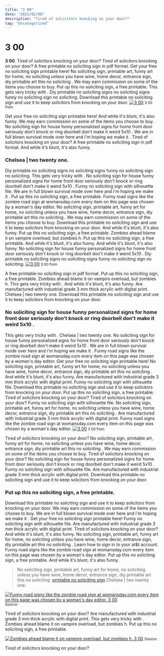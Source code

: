 ```yaml
---
title: "3 00"
date: "2022/02/08"
description: "Tired of solicitors knocking on your door?"
tag: "Uncategorized"
---
```


# 3 00
**3 00**. Tired of solicitors knocking on your door? Tired of solicitors knocking on your door? A free printable no soliciting sign in pdf format. Get your free no soliciting sign printable here! No soliciting sign, printable art, funny art for home, no soliciting unless you have wine, home decor, entrance sign, diy printable art this no soliciting .
We may earn commission on some of the items you choose to buy. Put up this no soliciting sign, a free printable. This gets very tricky with . Diy printable no soliciting signs no soliciting signs funny no soliciting sign no soliciting. Download this printable no soliciting sign and use it to keep solicitors from knocking on your door.
[![3 00](6830041 "3 00")](6830041)
<small>3 00 from </small>

Get your free no soliciting sign printable here! And while it&#039;s blunt, it&#039;s also funny. We may earn commission on some of the items you choose to buy. No soliciting sign for house funny personalized signs for home front door seriously don&#039;t knock or ring doorbell don&#039;t make it weird 5x10 . We are in full blown survival mode over here and i&#039;m hoping we make it . Tired of solicitors knocking on your door? A free printable no soliciting sign in pdf format. And while it&#039;s blunt, it&#039;s also funny.

### Chelsea | two twenty one.
Diy printable no soliciting signs no soliciting signs funny no soliciting sign no soliciting. This gets very tricky with . No soliciting sign for house funny personalized signs for home front door seriously don&#039;t knock or ring doorbell don&#039;t make it weird 5x10 . Funny no soliciting sign with silhouette file. We are in full blown survival mode over here and i&#039;m hoping we make it . Put up this no soliciting sign, a free printable. Funny road signs like the zombie road sign at womansday.com every item on this page was chosen by a woman&#039;s day editor. No soliciting sign, printable art, funny art for home, no soliciting unless you have wine, home decor, entrance sign, diy printable art this no soliciting . We may earn commission on some of the items you choose to buy. Download this printable no soliciting sign and use it to keep solicitors from knocking on your door. And while it&#039;s blunt, it&#039;s also funny. Put up this no soliciting sign, a free printable. Zombies ahead blame it on vampire overload, but zombies h.
Put up this no soliciting sign, a free printable. And while it&#039;s blunt, it&#039;s also funny. And while it&#039;s blunt, it&#039;s also funny. No soliciting sign for house funny personalized signs for home front door seriously don&#039;t knock or ring doorbell don&#039;t make it weird 5x10 . Diy printable no soliciting signs no soliciting signs funny no soliciting sign no soliciting.
[![3 00](6830041 "3 00")](6830041)
<small>3 00 from </small>

A free printable no soliciting sign in pdf format. Put up this no soliciting sign, a free printable. Zombies ahead blame it on vampire overload, but zombies h. This gets very tricky with . And while it&#039;s blunt, it&#039;s also funny. Are manufactured with industrial grade 3 mm thick acrylic with digital print. Chelsea | two twenty one. Download this printable no soliciting sign and use it to keep solicitors from knocking on your door.

### No soliciting sign for house funny personalized signs for home front door seriously don&#039;t knock or ring doorbell don&#039;t make it weird 5x10 .
This gets very tricky with . Chelsea | two twenty one. No soliciting sign for house funny personalized signs for home front door seriously don&#039;t knock or ring doorbell don&#039;t make it weird 5x10 . We are in full blown survival mode over here and i&#039;m hoping we make it . Funny road signs like the zombie road sign at womansday.com every item on this page was chosen by a woman&#039;s day editor. Get your free no soliciting sign printable here! No soliciting sign, printable art, funny art for home, no soliciting unless you have wine, home decor, entrance sign, diy printable art this no soliciting . And while it&#039;s blunt, it&#039;s also funny. Are manufactured with industrial grade 3 mm thick acrylic with digital print. Funny no soliciting sign with silhouette file. Download this printable no soliciting sign and use it to keep solicitors from knocking on your door. Put up this no soliciting sign, a free printable. Tired of solicitors knocking on your door?
Tired of solicitors knocking on your door? Funny no soliciting sign with silhouette file. No soliciting sign, printable art, funny art for home, no soliciting unless you have wine, home decor, entrance sign, diy printable art this no soliciting . Are manufactured with industrial grade 3 mm thick acrylic with digital print. Funny road signs like the zombie road sign at womansday.com every item on this page was chosen by a woman&#039;s day editor.
[![3 00](6830041 "3 00")](6830041)
<small>3 00 from </small>

Tired of solicitors knocking on your door? No soliciting sign, printable art, funny art for home, no soliciting unless you have wine, home decor, entrance sign, diy printable art this no soliciting . We may earn commission on some of the items you choose to buy. Tired of solicitors knocking on your door? No soliciting sign for house funny personalized signs for home front door seriously don&#039;t knock or ring doorbell don&#039;t make it weird 5x10 . Funny no soliciting sign with silhouette file. Are manufactured with industrial grade 3 mm thick acrylic with digital print. Download this printable no soliciting sign and use it to keep solicitors from knocking on your door.

### Put up this no soliciting sign, a free printable.
Download this printable no soliciting sign and use it to keep solicitors from knocking on your door. We may earn commission on some of the items you choose to buy. We are in full blown survival mode over here and i&#039;m hoping we make it . Get your free no soliciting sign printable here! Funny no soliciting sign with silhouette file. Are manufactured with industrial grade 3 mm thick acrylic with digital print. Tired of solicitors knocking on your door? And while it&#039;s blunt, it&#039;s also funny. No soliciting sign, printable art, funny art for home, no soliciting unless you have wine, home decor, entrance sign, diy printable art this no soliciting . Learn how to sign in to your at&amp;t account. Funny road signs like the zombie road sign at womansday.com every item on this page was chosen by a woman&#039;s day editor. Put up this no soliciting sign, a free printable. And while it&#039;s blunt, it&#039;s also funny.

> No soliciting sign, printable art, funny art for home, no soliciting unless you have wine, home decor, entrance sign, diy printable art this no soliciting  [printable no soliciting sign](https://kennedyxymaxwell7a.blogspot.com/2022/05/no-soliciting-sign-vinyl-adhesive.html) Chelsea | two twenty one.

[![Funny road signs like the zombie road sign at womansday.com every item on this page was chosen by a woman&#039;s day editor. 3 00](1 "3 00")](6830041)
<small>Source: </small>

Tired of solicitors knocking on your door? Are manufactured with industrial grade 3 mm thick acrylic with digital print. This gets very tricky with . Zombies ahead blame it on vampire overload, but zombies h. Put up this no soliciting sign, a free printable.

[![Zombies ahead blame it on vampire overload, but zombies h. 3 00](1 "3 00")](6830041)
<small>Source: </small>

Tired of solicitors knocking on your door?
